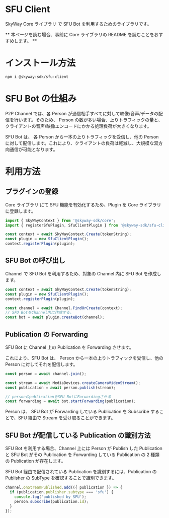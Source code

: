# SFU Client

SkyWay Core ライブラリ で SFU Bot を利用するためのライブラリです。

** 本ページを読む場合、事前に Core ライブラリの README を読むことをおすすめします。 **

# インストール方法

```sh
npm i @skyway-sdk/sfu-client
```

# SFU Bot の仕組み

P2P Channel では、各 Person が通信相手すべてに対して映像/音声/データの配信を行います。そのため、 Person の数が多い場合、上りトラフィックの量と、クライアントの音声/映像エンコードにかかる処理負荷が大きくなります。

SFU Bot は、 各 Person から一本の上りトラフィックを受信し、他の Person に対して配信します。これにより、クライアントの負荷は軽減し、大規模な双方向通信が可能となります。

# 利用方法

## プラグインの登録

Core ライブラリ にて SFU 機能を有効化するため、Plugin を Core ライブラリ に登録します。

```ts
import { SkyWayContext } from '@skyway-sdk/core';
import { registerSfuPlugin, SfuClientPlugin } from '@skyway-sdk/sfu-client';

const context = await SkyWayContext.Create(tokenString);
const plugin = new SfuClientPlugin();
context.registerPlugin(plugin);
```

## SFU Bot の呼び出し

Channel で SFU Bot を利用するため、対象の Channel 内に SFU Bot を作成します。

```ts
const context = await SkyWayContext.Create(tokenString);
const plugin = new SfuClientPlugin();
context.registerPlugin(plugin);

const channel = await Channel.FindOrCreate(context);
// SFU BotをChannel内に作成する。
const bot = await plugin.createBot(channel);
```

## Publication の Forwarding

SFU Bot に Channel 上の Publication を Forwarding させます。

これにより、SFU Bot は、 Person から一本の上りトラフィックを受信し、他の Person に対してそれを配信します。

```ts
const person = await channel.join();

const stream = await MediaDevices.createCameraVideoStream();
const publication = await person.publish(stream);

// personのpublicationをSFU BotにForwardingさせる
const forwarding = await bot.startForwarding(publication);
```

Person は、 SFU Bot が Forwarding している Publication を Subscribe することで、SFU 経由で Stream を受け取ることができます。

## SFU Bot が配信している Publication の識別方法

SFU Bot を利用する場合、Channel 上には Person が Publish した Publication と SFU Bot がその Publication を Forwarding している Publication の 2 種類の Publication が存在します。

SFU Bot 経由で配信されている Publication を識別するには、Publication の Publisher の SubType を確認することで識別できます。

```ts
channel.onStreamPublished.add(({ publication }) => {
  if (publication.publisher.subtype === 'sfu') {
    console.log('published by SFU');
    person.subscribe(publication.id);
  }
});
```
